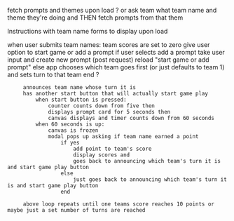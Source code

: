 fetch prompts and themes upon load ?
or ask team what team name and theme they're doing and THEN fetch prompts from that them

Instructions with team name forms to display upon load

when user submits team names:
    team scores are set to zero
     give user option to start game or add a prompt
         if user selects add a prompt
             take user input and create new prompt (post request)
             reload "start game or add prompt"
         else
             app chooses which team goes first (or just defaults to team 1) and sets turn to that team
         end ?

         announces team name whose turn it is
         has another start button that will actually start game play
             when start button is pressed: 
                 counter counts down from five then
                 displays prompt card for 5 seconds then
                 canvas displays and timer counts down from 60 seconds
             when 60 seconds is up:
                 canvas is frozen
                 modal pops up asking if team name earned a point
                     if yes
                         add point to team's score
                         display scores and 
                         goes back to announcing which team's turn it is and start game play button
                     else
                         just goes back to announcing which team's turn it is and start game play button
                     end

         above loop repeats until one teams score reaches 10 points or maybe just a set number of turns are reached